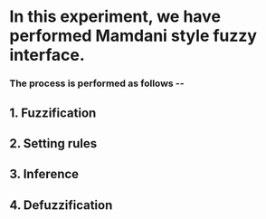 # In this experiment, we have performed Mamdani style fuzzy interface.

### The process is performed as follows --

## 1. Fuzzification        
## 2. Setting rules
## 3. Inference
## 4. Defuzzification

